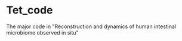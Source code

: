 # Tet_code
The major code in "Reconstruction and dynamics of human intestinal microbiome observed in situ"

